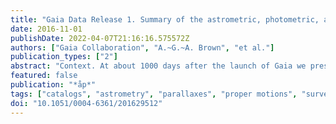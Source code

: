 ```yaml
---
title: "Gaia Data Release 1. Summary of the astrometric, photometric, and survey properties"
date: 2016-11-01
publishDate: 2022-04-07T21:16:16.575572Z
authors: ["Gaia Collaboration", "A.~G.~A. Brown", "et al."]
publication_types: ["2"]
abstract: "Context. At about 1000 days after the launch of Gaia we present the first Gaia data release, Gaia DR1, consisting of astrometry and photometry for over 1 billion sources brighter than magnitude 20.7.  Aims: A summary of Gaia DR1 is presented along with illustrations of the scientific quality of the data, followed by a discussion of the limitations due to the preliminary nature of this release.  Methods: The raw data collected by Gaia during the first 14 months of the mission have been processed by the Gaia Data Processing and Analysis Consortium (DPAC) and turned into an astrometric and photometric catalogue.  Results: Gaia DR1 consists of three components: a primary astrometric data set which contains the positions, parallaxes, and mean proper motions for about 2 million of the brightest stars in common with the Hipparcos and Tycho-2 catalogues - a realisation of the Tycho- Gaia Astrometric Solution (TGAS) - and a secondary astrometric data set containing the positions for an additional 1.1 billion sources. The second component is the photometric data set, consisting of mean G-band magnitudes for all sources. The G-band light curves and the characteristics of 3000 Cepheid and RR Lyrae stars, observed at high cadence around the south ecliptic pole, form the third component. For the primary astrometric data set the typical uncertainty is about 0.3 mas for the positions and parallaxes, and about 1 mas yr$^-1$ for the proper motions. A systematic component of 0.3 mas should be added to the parallax uncertainties. For the subset of 94 000 Hipparcos stars in the primary data set, the proper motions are much more precise at about 0.06 mas yr$^-1$. For the secondary astrometric data set, the typical uncertainty of the positions is 10 mas. The median uncertainties on the mean G-band magnitudes range from the mmag level to 0.03 mag over the magnitude range 5 to 20.7.  Conclusions: Gaia DR1 is an important milestone ahead of the next Gaia data release, which will feature five-parameter astrometry for all sources. Extensive validation shows that Gaia DR1 represents a major advance in the mapping of the heavens and the availability of basic stellar data that underpin observational astrophysics. Nevertheless, the very preliminary nature of this first Gaia data release does lead to a number of important limitations to the data quality which should be carefully considered before drawing conclusions from the data."
featured: false
publication: "*åp*"
tags: ["catalogs", "astrometry", "parallaxes", "proper motions", "surveys", "Astrophysics - Instrumentation and Methods for Astrophysics"]
doi: "10.1051/0004-6361/201629512"
---
```

